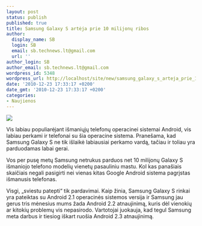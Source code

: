 ```yaml
---
layout: post
status: publish
published: true
title: Samsung Galaxy S artėja prie 10 milijonų ribos
author:
  display_name: SB
  login: SB
  email: sb.technews.lt@gmail.com
  url: ''
author_login: SB
author_email: sb.technews.lt@gmail.com
wordpress_id: 5348
wordpress_url: http://localhost/site/new/samsung_galaxy_s_arteja_prie_10_milijonu_ribos/
date: '2010-12-23 17:33:17 +0200'
date_gmt: '2010-12-23 17:33:17 +0200'
categories:
- Naujienos
---
```

<div class="imgright"><img src="http://t0.gstatic.com/images?q=tbn:MhoUE7rtVHLJlM:http://the-mobiler.com/wp-content/uploads/2010/03/samsung-galaxy-s-550x550.jpg"  /></div>
<p>Vis labiau populiarėjant išmaniųjų telefonų operacinei sistemai Android, vis labiau perkami ir telefonai su šia operacine sistema. Pranešama, kad Samsung Galaxy S ne tik išlaikė labiausiai perkamo vardą, tačiau ir toliau yra parduodamas labai gerai.</p>
<p>Vos per pusę metų Samsung netrukus parduos net 10 milijonų Galaxy S išmaniojo telefono modelių vienetų pasauliniu mastu. Kol kas panašiais skaičiais negali pasigirti nei vienas kitas Google Android sistema pagrįstas išmanusis telefonas.</p>
<p>Visgi, „sviestu patepti“ tik pardavimai. Kaip žinia, Samsung Galaxy S rinkai yra pateiktas su Android 2.1 operacinės sistemos versija ir Samsung jau gerus tris mėnesius mums žada Android 2.2 atnaujinimą, kuris dėl vienokių ar kitokių problemų vis nepasirodo. Vartotojai juokauja, kad tegul Samsung meta darbus ir tiesiog iškart ruošia Android 2.3 atnaujinimą.<br /></p>
